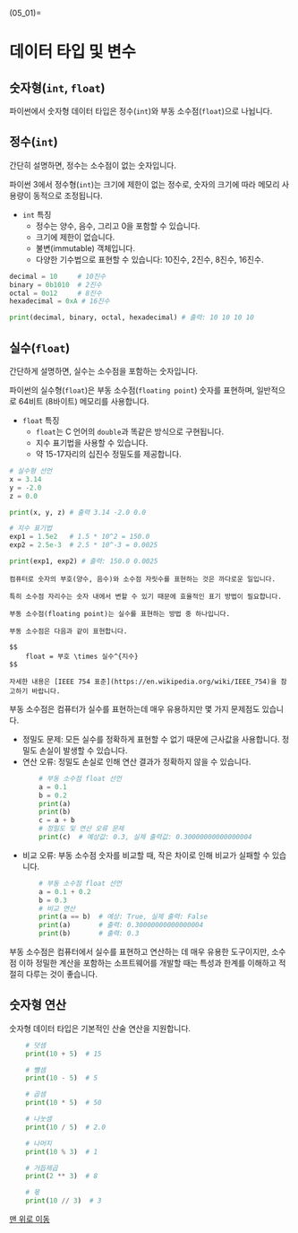 (05_01)=
# 데이터 타입 및 변수

## 숫자형(`int`, `float`)

파이썬에서 숫자형 데이터 타입은 정수(`int`)와 부동 소수점(`float`)으로 나뉩니다.

## 정수(`int`)

간단히 설명하면, 정수는 소수점이 없는 숫자입니다.

파이썬 3에서 정수형(`int`)는 크기에 제한이 없는 정수로, 숫자의 크기에 따라 메모리 사용량이 동적으로 조정됩니다.

- `int` 특징
  - 정수는 양수, 음수, 그리고 0을 포함할 수 있습니다.
  - 크기에 제한이 없습니다.
  - 불변(immutable) 객체입니다.
  - 다양한 기수법으로 표현할 수 있습니다: 10진수, 2진수, 8진수, 16진수.


```python
decimal = 10     # 10진수
binary = 0b1010  # 2진수
octal = 0o12     # 8진수
hexadecimal = 0xA # 16진수

print(decimal, binary, octal, hexadecimal) # 출력: 10 10 10 10
```

## 실수(`float`)

간단하게 설명하면, 실수는 소수점을 포함하는 숫자입니다.

파이썬의 실수형(`float`)은 부동 소수점(`floating point`) 숫자를 표현하며, 일반적으로 64비트 (8바이트) 메모리를 사용합니다.

- `float` 특징
  - `float`는 C 언어의 `double`과 똑같은 방식으로 구현됩니다.
  - 지수 표기법을 사용할 수 있습니다.
  - 약 15-17자리의 십진수 정밀도를 제공합니다.

```python
# 실수형 선언
x = 3.14
y = -2.0
z = 0.0

print(x, y, z) # 출력 3.14 -2.0 0.0

# 지수 표기법
exp1 = 1.5e2   # 1.5 * 10^2 = 150.0
exp2 = 2.5e-3  # 2.5 * 10^-3 = 0.0025

print(exp1, exp2) # 출력: 150.0 0.0025
```

```{admonition} 부동 소수점이란?
컴퓨터로 숫자의 부호(양수, 음수)와 소수점 자릿수를 표현하는 것은 까다로운 일입니다.

특히 소수점 자리수는 숫자 내에서 변할 수 있기 때문에 효율적인 표기 방법이 필요합니다.

부동 소수점(floating point)는 실수를 표현하는 방법 중 하나입니다.

부동 소수점은 다음과 같이 표현합니다.

$$
    float = 부호 \times 실수^{지수}
$$

자세한 내용은 [IEEE 754 표준](https://en.wikipedia.org/wiki/IEEE_754)을 참고하기 바랍니다.
```

부동 소수점은 컴퓨터가 실수를 표현하는데 매우 유용하지만 몇 가지 문제점도 있습니다.
- 정밀도 문제: 모든 실수를 정확하게 표현할 수 없기 때문에 근사값을 사용합니다. 정밀도 손실이 발생할 수 있습니다.
- 연산 오류: 정밀도 손실로 인해 연산 결과가 정확하지 않을 수 있습니다.
    ```python
        # 부동 소수점 float 선언
        a = 0.1
        b = 0.2
        print(a)
        print(b)
        c = a + b
        # 정밀도 및 연산 오류 문제
        print(c)  # 예상값: 0.3, 실제 출력값: 0.30000000000000004
    ```
- 비교 오류: 부동 소수점 숫자를 비교할 때, 작은 차이로 인해 비교가 실패할 수 있습니다.
    ```python
        # 부동 소수점 float 선언
        a = 0.1 + 0.2
        b = 0.3
        # 비교 연산
        print(a == b)  # 예상: True, 실제 출력: False
        print(a)       # 출력: 0.30000000000000004
        print(b)       # 출력: 0.3
    ```


부동 소수점은 컴퓨터에서 실수를 표현하고 연산하는 데 매우 유용한 도구이지만, 소수점 이하 정밀한 계산을 포함하는 소프트웨어를 개발할 때는 특성과 한계를 이해하고 적절히 다루는 것이 좋습니다.

## 숫자형 연산

숫자형 데이터 타입은 기본적인 산술 연산을 지원합니다.

```python
    # 덧셈
    print(10 + 5)  # 15

    # 뺄셈
    print(10 - 5)  # 5

    # 곱셈
    print(10 * 5)  # 50

    # 나눗셈
    print(10 / 5)  # 2.0

    # 나머지
    print(10 % 3)  # 1

    # 거듭제곱
    print(2 ** 3)  # 8

    # 몫
    print(10 // 3)  # 3
```

[맨 위로 이동](05_01)